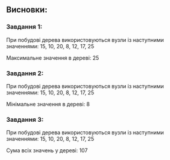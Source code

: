 ## Висновки:

### Завдання 1:

При побудові дерева використовуються вузли із наступними значеннями:
15, 10, 20, 8, 12, 17, 25

Максимальне значення в дереві: 25

### Завдання 2:

При побудові дерева використовуються вузли із наступними значеннями:
15, 10, 20, 8, 12, 17, 25

Мінімальне значення в дереві: 8

### Завдання 3:

При побудові дерева використовуються вузли із наступними значеннями:
15, 10, 20, 8, 12, 17, 25

Сума всіх значень у дереві: 107
